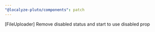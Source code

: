 ```yaml
---
"@localyze-pluto/components": patch
---
```


[FileUploader] Remove disabled status and start to use disabled prop

